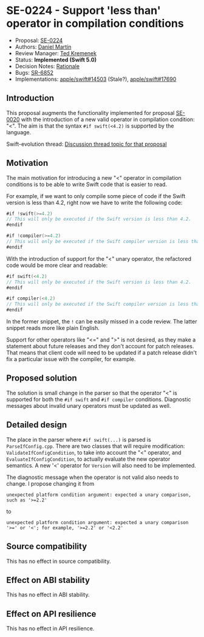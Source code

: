 # SE-0224 - Support 'less than' operator in compilation conditions

* Proposal: [SE-0224](0224-ifswift-lessthan-operator.md)
* Authors: [Daniel Martín](https://github.com/danielmartin)
* Review Manager: [Ted Kremenek](https://github.com/tkremenek)
* Status: **Implemented (Swift 5.0)**
* Decision Notes: [Rationale](https://forums.swift.org/t/se-0224-support-less-than-operator-in-compilation-conditions/15213/5)
* Bugs: [SR-6852](https://bugs.swift.org/browse/SR-6852)
* Implementations: [apple/swift#14503](https://github.com/apple/swift/pull/14503) (Stale?), [apple/swift#17690](https://github.com/apple/swift/pull/17960)

## Introduction

This proposal augments the functionality implemented for proposal
[SE-0020](https://github.com/swiftlang/swift-evolution/blob/master/proposals/0020-if-swift-version.md)
with the introduction of a new valid operator in compilation
condition: "<". The aim is that the syntax `#if swift(<4.2)` is
supported by the language.

Swift-evolution thread: [Discussion thread topic for that proposal](https://forums.swift.org/t/support-for-more-operators-in-if-swift-build-configuration-option/14343)

## Motivation

The main motivation for introducing a new "<" operator in compilation
conditions is to be able to write Swift code that is easier to read.

For example, if we want to only compile some piece of code if the
Swift version is less than 4.2, right now we have to write the following
code:

```swift
#if !swift(>=4.2)
// This will only be executed if the Swift version is less than 4.2.
#endif

#if !compiler(>=4.2)
// This will only be executed if the Swift compiler version is less than 4.2.
#endif
```

With the introduction of support for the "<" unary operator, the
refactored code would be more clear and readable:

```swift
#if swift(<4.2)
// This will only be executed if the Swift version is less than 4.2.
#endif

#if compiler(<4.2)
// This will only be executed if the Swift compiler version is less than 4.2.
#endif
```

In the former snippet, the `!` can be easily missed in a code
review. The latter snippet reads more like plain English.

Support for other operators like "<=" and ">" is not desired, as they
make a statement about future releases and they don't account for
patch releases. That means that client code will need to be updated if
a patch release didn't fix a particular issue with the compiler, for
example.

## Proposed solution

The solution is small change in the parser so that the operator "<" is
supported for both the `#if swift` and `#if compiler` conditions. Diagnostic
messages about invalid unary operators must be updated as well.

## Detailed design

The place in the parser where `#if swift(...)` is parsed is
`ParseIfConfig.cpp`. There are two classes that will require
modification: `ValidateIfConfigCondition`, to take into account the
"<" operator, and `EvaluateIfConfigCondition`, to actually evaluate
the new operator semantics. A new '<' operator for `Version` will also
need to be implemented.

The diagnostic message when the operator is not valid also needs to
change. I propose changing it from

```
unexpected platform condition argument: expected a unary comparison, such as '>=2.2'
```

to

```
unexpected platform condition argument: expected a unary comparison '>=' or '<'; for example, '>=2.2' or '<2.2'
```

## Source compatibility

This has no effect in source compatibility.

## Effect on ABI stability

This has no effect in ABI stability.

## Effect on API resilience

This has no effect in API resilience.
